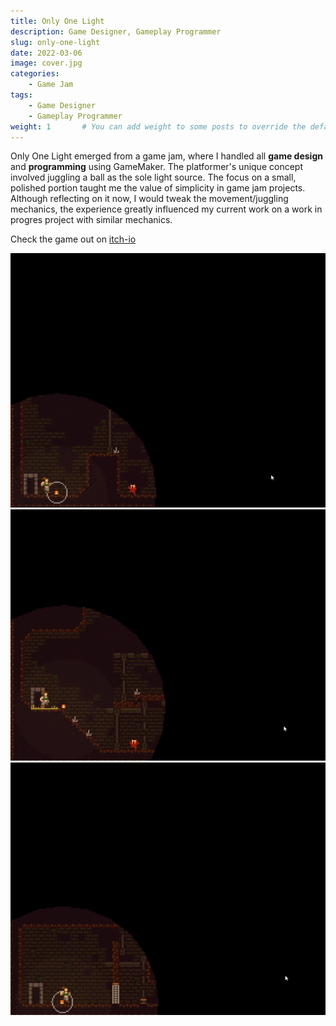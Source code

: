 ```yaml
---
title: Only One Light
description: Game Designer, Gameplay Programmer
slug: only-one-light
date: 2022-03-06
image: cover.jpg
categories:
    - Game Jam
tags:
    - Game Designer
    - Gameplay Programmer
weight: 1       # You can add weight to some posts to override the default sorting (date descending)
---
```


Only One Light emerged from a game jam, where I handled all **game design** and **programming** using GameMaker. The platformer's unique concept involved juggling a ball as the sole light source. The focus on a small, polished portion taught me the value of simplicity in game jam projects. Although reflecting on it now, I would tweak the movement/juggling mechanics, the experience greatly influenced my current work on a work in progres project with similar mechanics.

Check the game out on [itch-io](https://joaosdev.itch.io/only-one-light)

![](o1.gif) ![](o2.gif) ![](o3.gif)